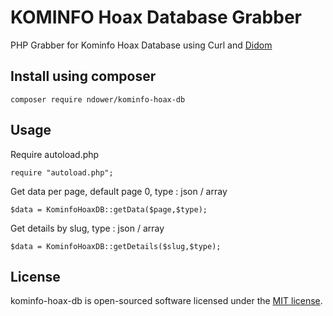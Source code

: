 # KOMINFO Hoax Database Grabber
 PHP Grabber for Kominfo Hoax Database using Curl and [Didom](https://github.com/Imangazaliev/DiDOM)


## Install using composer
```
composer require ndower/kominfo-hoax-db

```

## Usage

Require autoload.php
```
require "autoload.php";
```

Get data per page, default page 0, type :  json / array
```
$data = KominfoHoaxDB::getData($page,$type);

```

Get details by slug, type :  json / array

```
$data = KominfoHoaxDB::getDetails($slug,$type);

```


## License

kominfo-hoax-db is open-sourced software licensed under the [MIT license](https://opensource.org/licenses/MIT).